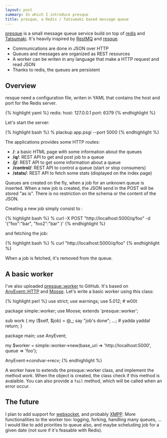 ```yaml
---
layout: post
summary: In which I introduce presque
title: presque, a Redis / Tatsumaki based message queue
---
```


[presque](http://github.com/franckcuny/presque/tree/) is a small message queue service build on top of [redis](http://code.google.com/p/redis/) and [Tatsumaki](http://search.cpan.org/perldoc?Tatsumaki). It's heavily inspired by [RestMQ](http://github.com/gleicon/restmq) and [resque](http://github.com/defunkt/resque).

* Communications are done in JSON over HTTP
* Queues and messages are organized as REST resources
* A worker can be writen in any language that make a HTTP request and read JSON
* Thanks to redis, the queues are persistent

## Overview

resque need a configuration file, writen in YAML that contains the host and port for the Redis server.

{% highlight yaml %}
redis:
    host: 127.0.0.1
    port: 6379
{% endhighlight %}

Let's start the server:

{% highlight bash %}
% plackup app.psgi --port 5000
{% endhighlight %}

The applications provides some HTTP routes:

* **/**: a basic HTML page with some information about the queues
* **/q/**: REST API to get and post job to a queue
* **/j/**: REST API to get some information about a queue
* **/control/**: REST API to control a queue (start or stop consumers)
* **/stats/**: REST API to fetch some stats (displayed on the index page)

Queues are created on the fly, when a job for an unknown queue is inserted. When a new job is created, the JSON send in the POST will be stored "as is". There is no restriction on the schema or the content of the JSON.

Creating a new job simply consist to :

{% highlight bash %}
% curl -X POST "http://localhost:5000/q/foo" -d '{"foo":"bar", "foo2":"bar" }'
{% endhighlight %}

and fetching the job:

{% highlight bash %}
% curl "http://localhost:5000/q/foo"
{% endhighlight %}

When a job is fetched, it's removed from the queue.

## A basic worker

I've also uploaded [presque::worker](http://github.com/franckcuny/presque-worker/tree/) to GitHub. It's based on [AnyEvent::HTTP](http://search.cpan.org/perldoc?AnyEvent::HTTP) and [Moose](http://search.cpan.org/perldoc?Moose). Let's write a basic worker using this class:

{% highlight perl %}
use strict;
use warnings;
use 5.012;    # w00t

package simple::worker;
use Moose;
extends 'presque::worker';

sub work {
    my ($self, $job) = @_;
    say "job's done";
    ...;      # yadda yadda!
    return;
}

package main;
use AnyEvent;

my $worker =
    simple::worker->new(base_uri => 'http://localhost:5000', queue => 'foo');

AnyEvent->condvar->recv;
{% endhighlight %}

A worker have to extends the presque::worker class, and implement the method *work*. When the object is created, the class check if this method is avalaible. You can also provide a `fail` method, which will be called when an error occur.

## The future

I plan to add support for [websocket](http://en.wikipedia.org/wiki/WebSocket), and probably [XMPP](http://en.wikipedia.org/wiki/Xmpp). More functionalities to the worker too: logging, forking, handling many queues, ... I would like to add priorities to queue also, and maybe scheluding job for a given date (not sure if it's feasable with Redis).
